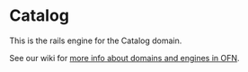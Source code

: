# Catalog

This is the rails engine for the Catalog domain.

See our wiki for [more info about domains and engines in OFN](https://github.com/openfoodfoundation/openfoodnetwork/wiki/Tech-Doc:-How-OFN-is-organized-in-Domains-using-Rails-Engines).
